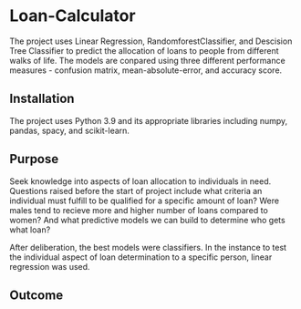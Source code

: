 # Loan-Calculator

The project uses Linear Regression, RandomforestClassifier, and Descision Tree Classifier to predict the allocation of loans to people from different walks of life. The models are conpared using three different performance measures - confusion matrix, mean-absolute-error, and accuracy score.

## Installation 

The project uses Python 3.9 and its appropriate libraries including numpy, pandas, spacy, and scikit-learn.

## Purpose

Seek knowledge into aspects of loan allocation to individuals in need. Questions raised before the start of project include what criteria an individual must fulfill to be qualified for a specific amount of loan? Were males tend to recieve more and higher number of loans compared to women? And what predictive models we can build to determine who gets what loan? 

After deliberation, the best models were classifiers. In the instance to test the individual aspect of loan determination to a specific person, linear regression was used. 

## Outcome 
